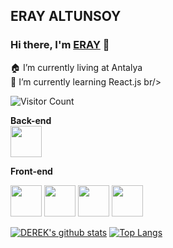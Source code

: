 <h2>ERAY ALTUNSOY</h2>

### Hi there, I'm [ERAY](https://github.com/spake2) 👋

🏠 I’m currently living at Antalya <br/>
🌱 I’m currently learning React.js br/>


![Visitor Count](https://profile-counter.glitch.me/spake2/count.svg)

**Back-end**<br>
<code><img height="50" src="https://raw.githubusercontent.com/dereknguyen269/dereknguyen269/master/images/php.svg"></code>

**Front-end**<br>

<code><img height="50" src="https://raw.githubusercontent.com/dereknguyen269/dereknguyen269/master/images/html.png"></code>
<code><img height="50" src="https://raw.githubusercontent.com/dereknguyen269/dereknguyen269/master/images/css3.png"></code>
<code><img height="50" src="https://raw.githubusercontent.com/dereknguyen269/dereknguyen269/master/images/js.png"></code>
<code><img height="50" src="https://raw.githubusercontent.com/dereknguyen269/dereknguyen269/master/images/reactjs.png"></code>


[![DEREK's github stats](https://github-readme-stats.vercel.app/api?username=spake2&show_icons=true&theme=merko)](https://github.com/spake2)
[![Top Langs](https://github-readme-stats.vercel.app/api/top-langs/?username=spake2&layout=compact&theme=merko)](https://github.com/anuraghazra/github-readme-stats)

